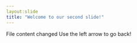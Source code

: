 ```yaml
---
layout:slide
title: "Welcome to our second slide!"
---
```

File content changed
Use the left arrow to go back!
